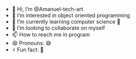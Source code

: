 - 👋 Hi, I’m @Amanuel-tech-art
- 👀 I’m interested in object oriented programming 
- 🌱 I’m currently learning computer science 🔭
- 💞️ I’m looking to collaborate on myself 
- 📫 How to reach me in program 
- 😄 Pronouns: 😅 
- ⚡ Fun fact: 🌠 

<!---
Amanuel-tech-art/Amanuel-tech-art is a ✨ special ✨ repository because its `README.md` (this file) appears on your GitHub profile.
You can click the Preview link to take a look at your changes.
--->
